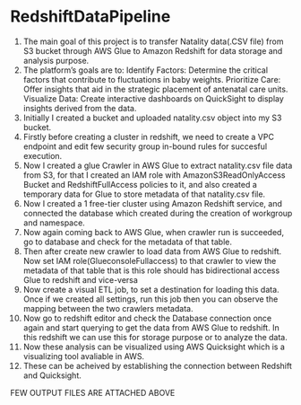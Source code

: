 # RedshiftDataPipeline
1. The main goal of this project is to transfer Natality data(.CSV file) from S3 bucket through AWS Glue to Amazon Redshift for data storage and analysis purpose.
2. The platform’s goals are to:
       Identify Factors: Determine the critical factors that contribute to fluctuations in baby weights.
       Prioritize Care: Offer insights that aid in the strategic placement of antenatal care units.
       Visualize Data: Create interactive dashboards on QuickSight to display insights derived from the data.
3. Initially I created a bucket and uploaded natality.csv object into my S3 bucket.
4. Firstly before creating a cluster in redshift, we need to create a VPC endpoint and edit few security group in-bound rules for succesful execution.
5. Now I created a glue Crawler in AWS Glue to extract natality.csv file data from S3, for that I created an IAM role with AmazonS3ReadOnlyAccess Bucket and 
 RedshiftFullAccess policies to it, and also created a temporary data for Glue to store metadata of that natality.csv file.
6. Now I created a 1 free-tier cluster using Amazon Redshift service, and connected the database which created during the creation of workgroup and namespace.
7. Now again coming back to AWS Glue, when crawler run is succeeded, go to database and check for the metadata of that table.
8. Then after create new crawler to load data from AWS Glue to redshift. Now set IAM role(GlueconsoleFullaccess) to that crawler to view the metadata of that table that is 
   this role should has bidirectional access Glue to redshift and vice-versa
9. Now create a visual ETL job, to set a destination for loading this data. Once if we created all settings, run this job then you can observe the mapping between the two 
   crawlers metadata.
10. Now go to redshift editor and check the Database connection once again and start querying to get the data from AWS Glue to redshift. In this redshift we can use this for 
    storage purpose or to analyze the data.
11. Now these analysis can be visualized using AWS Quicksight which is a visualizing tool avaliable in AWS.
12. These can be acheived by establishing the connection between Redshift and Quicksight.

FEW OUTPUT FILES ARE ATTACHED ABOVE

